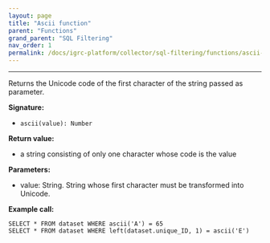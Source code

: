 ```yaml
---
layout: page
title: "Ascii function"
parent: "Functions"
grand_parent: "SQL Filtering"
nav_order: 1
permalink: /docs/igrc-platform/collector/sql-filtering/functions/ascii-function/
---
```

---

Returns the Unicode code of the first character of the string passed as parameter.   

**Signature:**   

- `ascii(value): Number`   

**Return value:**  

- a string consisting of only one character whose code is the value   

**Parameters:**  

- value: String. String whose first character must be transformed into Unicode.   

**Example call:**    
```
SELECT * FROM dataset WHERE ascii('A') = 65
SELECT * FROM dataset WHERE left(dataset.unique_ID, 1) = ascii('E')
```
